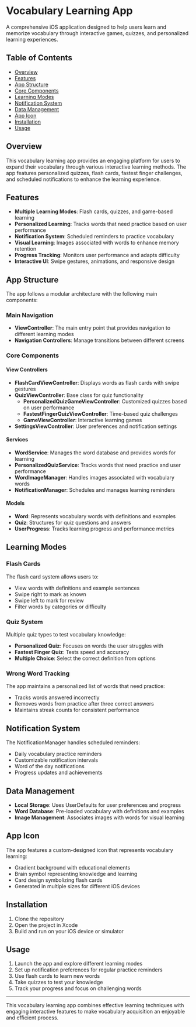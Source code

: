 # Vocabulary Learning App

A comprehensive iOS application designed to help users learn and memorize vocabulary through interactive games, quizzes, and personalized learning experiences.

## Table of Contents

- [Overview](#overview)
- [Features](#features)
- [App Structure](#app-structure)
- [Core Components](#core-components)
- [Learning Modes](#learning-modes)
- [Notification System](#notification-system)
- [Data Management](#data-management)
- [App Icon](#app-icon)
- [Installation](#installation)
- [Usage](#usage)

## Overview

This vocabulary learning app provides an engaging platform for users to expand their vocabulary through various interactive learning methods. The app features personalized quizzes, flash cards, fastest finger challenges, and scheduled notifications to enhance the learning experience.

## Features

- **Multiple Learning Modes**: Flash cards, quizzes, and game-based learning
- **Personalized Learning**: Tracks words that need practice based on user performance
- **Notification System**: Scheduled reminders to practice vocabulary
- **Visual Learning**: Images associated with words to enhance memory retention
- **Progress Tracking**: Monitors user performance and adapts difficulty
- **Interactive UI**: Swipe gestures, animations, and responsive design

## App Structure

The app follows a modular architecture with the following main components:

### Main Navigation

- **ViewController**: The main entry point that provides navigation to different learning modes
- **Navigation Controllers**: Manage transitions between different screens

### Core Components

#### View Controllers

- **FlashCardViewController**: Displays words as flash cards with swipe gestures
- **QuizViewController**: Base class for quiz functionality
  - **PersonalizedQuizGameViewController**: Customized quizzes based on user performance
  - **FastestFingerQuizViewController**: Time-based quiz challenges
  - **GameViewController**: Interactive learning games
- **SettingsViewController**: User preferences and notification settings

#### Services

- **WordService**: Manages the word database and provides words for learning
- **PersonalizedQuizService**: Tracks words that need practice and user performance
- **WordImageManager**: Handles images associated with vocabulary words
- **NotificationManager**: Schedules and manages learning reminders

#### Models

- **Word**: Represents vocabulary words with definitions and examples
- **Quiz**: Structures for quiz questions and answers
- **UserProgress**: Tracks learning progress and performance metrics

## Learning Modes

### Flash Cards

The flash card system allows users to:

- View words with definitions and example sentences
- Swipe right to mark as known
- Swipe left to mark for review
- Filter words by categories or difficulty

### Quiz System

Multiple quiz types to test vocabulary knowledge:

- **Personalized Quiz**: Focuses on words the user struggles with
- **Fastest Finger Quiz**: Tests speed and accuracy
- **Multiple Choice**: Select the correct definition from options

### Wrong Word Tracking

The app maintains a personalized list of words that need practice:

- Tracks words answered incorrectly
- Removes words from practice after three correct answers
- Maintains streak counts for consistent performance

## Notification System

The NotificationManager handles scheduled reminders:

- Daily vocabulary practice reminders
- Customizable notification intervals
- Word of the day notifications
- Progress updates and achievements

## Data Management

- **Local Storage**: Uses UserDefaults for user preferences and progress
- **Word Database**: Pre-loaded vocabulary with definitions and examples
- **Image Management**: Associates images with words for visual learning

## App Icon

The app features a custom-designed icon that represents vocabulary learning:

- Gradient background with educational elements
- Brain symbol representing knowledge and learning
- Card design symbolizing flash cards
- Generated in multiple sizes for different iOS devices

## Installation

1. Clone the repository
2. Open the project in Xcode
3. Build and run on your iOS device or simulator

## Usage

1. Launch the app and explore different learning modes
2. Set up notification preferences for regular practice reminders
3. Use flash cards to learn new words
4. Take quizzes to test your knowledge
5. Track your progress and focus on challenging words

---

This vocabulary learning app combines effective learning techniques with engaging interactive features to make vocabulary acquisition an enjoyable and efficient process.
